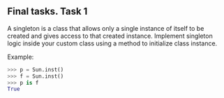 ## Final tasks. Task 1

A singleton is a class that allows only a single instance of itself to be created and gives access to that created instance. 
Implement singleton logic inside your custom class using a method to initialize class instance.

Example:

```python
>>> p = Sun.inst()
>>> f = Sun.inst()
>>> p is f
True

